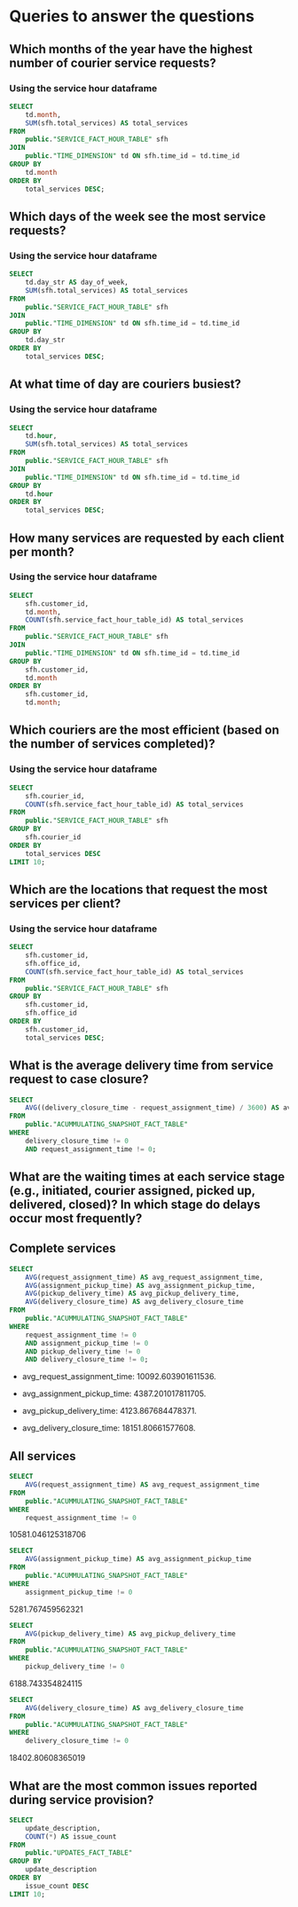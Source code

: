 # Queries to answer the questions

## Which months of the year have the highest number of courier service requests?

### Using the service hour dataframe

```SQL
SELECT
    td.month,
    SUM(sfh.total_services) AS total_services
FROM
    public."SERVICE_FACT_HOUR_TABLE" sfh
JOIN
    public."TIME_DIMENSION" td ON sfh.time_id = td.time_id
GROUP BY
    td.month
ORDER BY
    total_services DESC;
```

## Which days of the week see the most service requests?

### Using the service hour dataframe

```SQL
SELECT
    td.day_str AS day_of_week,
    SUM(sfh.total_services) AS total_services
FROM
    public."SERVICE_FACT_HOUR_TABLE" sfh
JOIN
    public."TIME_DIMENSION" td ON sfh.time_id = td.time_id
GROUP BY
    td.day_str
ORDER BY
    total_services DESC;
```

## At what time of day are couriers busiest?

### Using the service hour dataframe

```SQL
SELECT
    td.hour,
    SUM(sfh.total_services) AS total_services
FROM
    public."SERVICE_FACT_HOUR_TABLE" sfh
JOIN
    public."TIME_DIMENSION" td ON sfh.time_id = td.time_id
GROUP BY
    td.hour
ORDER BY
    total_services DESC;
```

## How many services are requested by each client per month?

### Using the service hour dataframe

```SQL
SELECT
    sfh.customer_id,
    td.month,
    COUNT(sfh.service_fact_hour_table_id) AS total_services
FROM
    public."SERVICE_FACT_HOUR_TABLE" sfh
JOIN
    public."TIME_DIMENSION" td ON sfh.time_id = td.time_id
GROUP BY
    sfh.customer_id,
    td.month
ORDER BY
    sfh.customer_id,
    td.month;
```

## Which couriers are the most efficient (based on the number of services completed)?

### Using the service hour dataframe

```SQL
SELECT
    sfh.courier_id,
    COUNT(sfh.service_fact_hour_table_id) AS total_services
FROM
    public."SERVICE_FACT_HOUR_TABLE" sfh
GROUP BY
    sfh.courier_id
ORDER BY
    total_services DESC
LIMIT 10;
```

## Which are the locations that request the most services per client?

### Using the service hour dataframe

```SQL
SELECT
    sfh.customer_id,
    sfh.office_id,
    COUNT(sfh.service_fact_hour_table_id) AS total_services
FROM
    public."SERVICE_FACT_HOUR_TABLE" sfh
GROUP BY
    sfh.customer_id,
    sfh.office_id
ORDER BY
    sfh.customer_id,
    total_services DESC;
```

## What is the average delivery time from service request to case closure?

```SQL
SELECT
    AVG((delivery_closure_time - request_assignment_time) / 3600) AS average_delivery_time_hours
FROM
    public."ACUMMULATING_SNAPSHOT_FACT_TABLE"
WHERE
    delivery_closure_time != 0
    AND request_assignment_time != 0;
```

## What are the waiting times at each service stage (e.g., initiated, courier assigned, picked up, delivered, closed)? In which stage do delays occur most frequently?

## Complete services

``` SQL
SELECT
    AVG(request_assignment_time) AS avg_request_assignment_time,
    AVG(assignment_pickup_time) AS avg_assignment_pickup_time,
    AVG(pickup_delivery_time) AS avg_pickup_delivery_time,
    AVG(delivery_closure_time) AS avg_delivery_closure_time
FROM
    public."ACUMMULATING_SNAPSHOT_FACT_TABLE"
WHERE
    request_assignment_time != 0
    AND assignment_pickup_time != 0
    AND pickup_delivery_time != 0
    AND delivery_closure_time != 0;
```

- avg_request_assignment_time: $10092.603901611536$.

- avg_assignment_pickup_time: $4387.201017811705$.

- avg_pickup_delivery_time: $4123.867684478371$.

- avg_delivery_closure_time: $18151.80661577608$.

## All services

```SQL
SELECT
    AVG(request_assignment_time) AS avg_request_assignment_time
FROM
    public."ACUMMULATING_SNAPSHOT_FACT_TABLE"
WHERE
    request_assignment_time != 0
```

$10581.046125318706$

```SQL
SELECT
    AVG(assignment_pickup_time) AS avg_assignment_pickup_time
FROM
    public."ACUMMULATING_SNAPSHOT_FACT_TABLE"
WHERE
    assignment_pickup_time != 0
```

$5281.767459562321$

```SQL
SELECT
    AVG(pickup_delivery_time) AS avg_pickup_delivery_time
FROM
    public."ACUMMULATING_SNAPSHOT_FACT_TABLE"
WHERE
    pickup_delivery_time != 0
```

$6188.743354824115$

```SQL
SELECT
    AVG(delivery_closure_time) AS avg_delivery_closure_time
FROM
    public."ACUMMULATING_SNAPSHOT_FACT_TABLE"
WHERE
    delivery_closure_time != 0
```

$18402.80608365019$

## What are the most common issues reported during service provision?

```SQL
SELECT
    update_description,
    COUNT(*) AS issue_count
FROM
    public."UPDATES_FACT_TABLE"
GROUP BY
    update_description
ORDER BY
    issue_count DESC
LIMIT 10;
```
